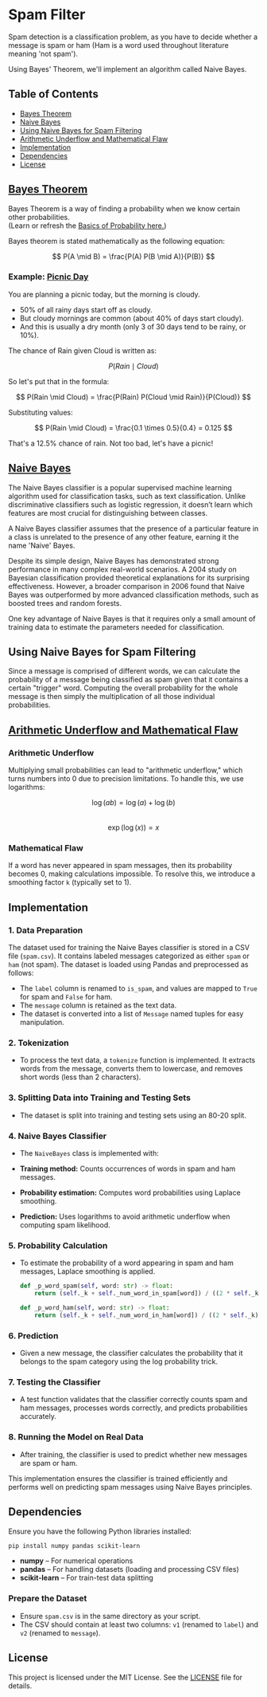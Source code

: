 # Spam Filter

Spam detection is a classification problem, as you have to decide whether a message is spam or ham (Ham is a word used throughout literature meaning 'not spam').  

Using Bayes' Theorem, we'll implement an algorithm called Naive Bayes.

## Table of Contents
- [Bayes Theorem](#bayes-theorem)
- [Naive Bayes](#naive-bayes)
- [Using Naive Bayes for Spam Filtering](#using-naive-bayes-for-spam-filtering)
- [Arithmetic Underflow and Mathematical Flaw](#arithmetic-underflow-and-mathematical-flaw)
- [Implementation](#implementation)
- [Dependencies](#dependencies)
- [License](#license)





## [Bayes Theorem](https://en.wikipedia.org/wiki/Bayes%27_theorem)

Bayes Theorem is a way of finding a probability when we know certain other probabilities.  
(Learn or refresh the [Basics of Probability here.](https://youtube.com/playlist?list=PLvxOuBpazmsOGOursPoofaHyz_1NpxbhA&si=ecHB8oh4FReS_TXv))   

Bayes theorem is stated mathematically as the following equation:

$$ P(A \mid B) = \frac{P(A) P(B \mid A)}{P(B)} $$

### Example: [Picnic Day](https://www.mathsisfun.com/data/bayes-theorem.html)

You are planning a picnic today, but the morning is cloudy.  
- 50% of all rainy days start off as cloudy.  
- But cloudy mornings are common (about 40% of days start cloudy).  
- And this is usually a dry month (only 3 of 30 days tend to be rainy, or 10%).  

The chance of Rain given Cloud is written as:  

$$ P(Rain \mid Cloud) $$

So let's put that in the formula:

$$ P(Rain \mid Cloud) = \frac{P(Rain) P(Cloud \mid Rain)}{P(Cloud)} $$  

Substituting values:

$$ P(Rain \mid Cloud) = \frac{0.1 \times 0.5}{0.4} = 0.125 $$

That's a 12.5% chance of rain. Not too bad, let's have a picnic!





## [Naive Bayes](https://en.wikipedia.org/wiki/Naive_Bayes_classifier)

The Naive Bayes classifier is a popular supervised machine learning algorithm used for classification tasks, such as text classification. Unlike discriminative classifiers such as logistic regression, it doesn’t learn which features are most crucial for distinguishing between classes.  

A Naive Bayes classifier assumes that the presence of a particular feature in a class is unrelated to the presence of any other feature, earning it the name 'Naive' Bayes.

Despite its simple design, Naive Bayes has demonstrated strong performance in many complex real-world scenarios. A 2004 study on Bayesian classification provided theoretical explanations for its surprising effectiveness. However, a broader comparison in 2006 found that Naive Bayes was outperformed by more advanced classification methods, such as boosted trees and random forests.

One key advantage of Naive Bayes is that it requires only a small amount of training data to estimate the parameters needed for classification.





## Using Naive Bayes for Spam Filtering

Since a message is comprised of different words, we can calculate the probability of a message being classified as spam given that it contains a certain "trigger" word. Computing the overall probability for the whole message is then simply the multiplication of all those individual probabilities.





## [Arithmetic Underflow and Mathematical Flaw](https://muens.io/naive-bayes/)

### Arithmetic Underflow
Multiplying small probabilities can lead to "arithmetic underflow," which turns numbers into 0 due to precision limitations. To handle this, we use logarithms:

$$ \log(ab) = \log(a) + \log(b) $$  
$$ \exp(\log(x)) = x $$  

### Mathematical Flaw
If a word has never appeared in spam messages, then its probability becomes 0, making calculations impossible. To resolve this, we introduce a smoothing factor `k` (typically set to 1).





## Implementation

### 1. Data Preparation
The dataset used for training the Naive Bayes classifier is stored in a CSV file (`spam.csv`). It contains labeled messages categorized as either `spam` or        `ham` (not spam). The dataset is loaded using Pandas and preprocessed as follows:

- The `label` column is renamed to `is_spam`, and values are mapped to `True` for spam and `False` for ham.
- The `message` column is retained as the text data.
- The dataset is converted into a list of `Message` named tuples for easy manipulation.  


### 2. Tokenization
- To process the text data, a `tokenize` function is implemented. It extracts words from the message, converts them to lowercase, and removes short words (less      than 2 characters).  


### 3. Splitting Data into Training and Testing Sets
- The dataset is split into training and testing sets using an 80-20 split.  


### 4. Naive Bayes Classifier
-  The `NaiveBayes` class is implemented with:  

- **Training method:** Counts occurrences of words in spam and ham messages.  
- **Probability estimation:** Computes word probabilities using Laplace smoothing.  
- **Prediction:** Uses logarithms to avoid arithmetic underflow when computing spam likelihood.  
  

### 5. Probability Calculation
- To estimate the probability of a word appearing in spam and ham messages, Laplace smoothing is applied.  

    ```python
    def _p_word_spam(self, word: str) -> float:
        return (self._k + self._num_word_in_spam[word]) / ((2 * self._k) + self._num_spam_messages)

    def _p_word_ham(self, word: str) -> float:
        return (self._k + self._num_word_in_ham[word]) / ((2 * self._k) + self._num_ham_messages)
    ```


### 6. Prediction
- Given a new message, the classifier calculates the probability that it belongs to the spam category using the log probability trick.


### 7. Testing the Classifier
- A test function validates that the classifier correctly counts spam and ham messages, processes words correctly, and predicts probabilities accurately.  


### 8. Running the Model on Real Data
- After training, the classifier is used to predict whether new messages are spam or ham.  


This implementation ensures the classifier is trained efficiently and performs well on predicting spam messages using Naive Bayes principles.


## Dependencies
Ensure you have the following Python libraries installed:

```bash
pip install numpy pandas scikit-learn
```

- **numpy** – For numerical operations  
- **pandas** – For handling datasets (loading and processing CSV files)  
- **scikit-learn** – For train-test data splitting  

### Prepare the Dataset
- Ensure `spam.csv` is in the same directory as your script.
- The CSV should contain at least two columns: `v1` (renamed to `label`) and `v2` (renamed to `message`).



## License

This project is licensed under the MIT License. See the [LICENSE](LICENSE) file for details.
